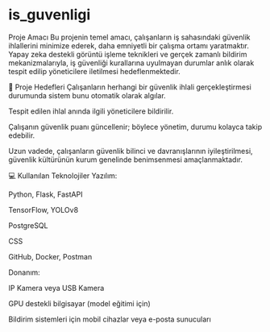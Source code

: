 # is_guvenligi
Proje Amacı
Bu projenin temel amacı, çalışanların iş sahasındaki güvenlik ihlallerini minimize ederek, daha emniyetli bir çalışma ortamı yaratmaktır. Yapay zeka destekli görüntü işleme teknikleri ve gerçek zamanlı bildirim mekanizmalarıyla, iş güvenliği kurallarına uyulmayan durumlar anlık olarak tespit edilip yöneticilere iletilmesi hedeflenmektedir.

🎯 Proje Hedefleri
Çalışanların herhangi bir güvenlik ihlali gerçekleştirmesi durumunda sistem bunu otomatik olarak algılar.

Tespit edilen ihlal anında ilgili yöneticilere bildirilir.

Çalışanın güvenlik puanı güncellenir; böylece yönetim, durumu kolayca takip edebilir.

Uzun vadede, çalışanların güvenlik bilinci ve davranışlarının iyileştirilmesi, güvenlik kültürünün kurum genelinde benimsenmesi amaçlanmaktadır.

💻 Kullanılan Teknolojiler
Yazılım:

Python, Flask, FastAPI

TensorFlow, YOLOv8

PostgreSQL

CSS

GitHub, Docker, Postman

Donanım:

IP Kamera veya USB Kamera

GPU destekli bilgisayar (model eğitimi için)

Bildirim sistemleri için mobil cihazlar veya e-posta sunucuları
